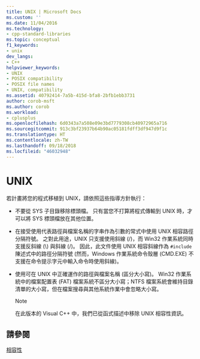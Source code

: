 ```yaml
---
title: UNIX | Microsoft Docs
ms.custom: ''
ms.date: 11/04/2016
ms.technology:
- cpp-standard-libraries
ms.topic: conceptual
f1_keywords:
- unix
dev_langs:
- C++
helpviewer_keywords:
- UNIX
- POSIX compatibility
- POSIX file names
- UNIX, compatibility
ms.assetid: 40792414-7a5b-415d-bfa8-2bfb1ebb3731
author: corob-msft
ms.author: corob
ms.workload:
- cplusplus
ms.openlocfilehash: 6d0343a7a508e09e3bd7779308cb40972965a716
ms.sourcegitcommit: 913c3bf23937b64b90ac05181fdff3df947d9f1c
ms.translationtype: HT
ms.contentlocale: zh-TW
ms.lasthandoff: 09/18/2018
ms.locfileid: "46032948"
---
```

# <a name="unix"></a>UNIX

若計畫將您的程式移植到 UNIX，請依照這些指導方針執行：

- 不要從 SYS 子目錄移除標頭檔。 只有當您不打算將程式傳輸到 UNIX 時，才可以將 SYS 標頭檔放在其他位置。

- 在接受使用代表路徑與檔案名稱的字串作為引數的常式中使用 UNIX 相容路徑分隔符號。 之對此用途，UNIX 只支援使用斜線 (/)，而 Win32 作業系統同時支援反斜線 (\\) 與斜線 (/)。 因此，此文件使用 UNIX 相容斜線作為 `#include` 陳述式中的路徑分隔符號 (然而，Windows 作業系統命令殼層 (CMD.EXE) 不支援在命令提示字元中輸入命令時使用斜線)。

- 使用可在 UNIX 中正確運作的路徑與檔案名稱 (區分大小寫)。 Win32 作業系統中的檔案配置表 (FAT) 檔案系統不區分大小寫；NTFS 檔案系統會維持目錄清單的大小寫，但在檔案搜尋與其他系統作業中會忽略大小寫。

    > [!NOTE]
    >  在此版本的 Visual C++ 中，我們已從函式描述中移除 UNIX 相容性資訊。

## <a name="see-also"></a>請參閱

[相容性](../c-runtime-library/compatibility.md)